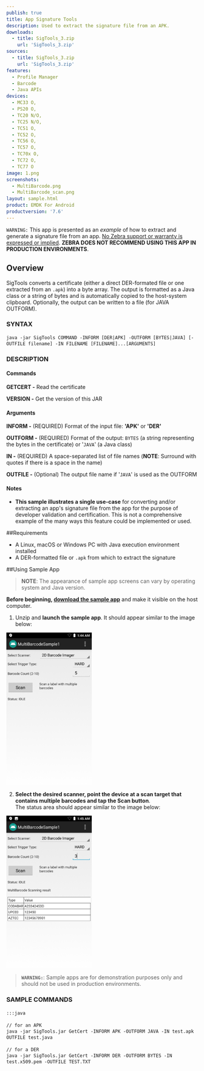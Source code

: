 ```yaml
---
publish: true
title: App Signature Tools
description: Used to extract the signature file from an APK.
downloads:
  - title: SigTools_3.zip
    url: 'SigTools_3.zip'
sources:
  - title: SigTools_3.zip
    url: 'SigTools_3.zip'
features:
  - Profile Manager
  - Barcode
  - Java APIs
devices:
  - MC33 O,
  - PS20 O,
  - TC20 N/O,
  - TC25 N/O,
  - TC51 O,
  - TC52 O,
  - TC56 O,
  - TC57 O,
  - TC70x O,
  - TC72 O,
  - TC77 O
image: 1.png
screenshots:
  - MultiBarcode.png
  - MultiBarcode_scan.png
layout: sample.html
product: EMDK For Android
productversion: '7.6'
---
```


`WARNING:` This app is presented as an *example* of how to extract and generate a signature file from an app. <u>No Zebra support or warranty is expressed or implied</u>. **ZEBRA DOES NOT RECOMMEND USING THIS APP IN PRODUCTION ENVIRONMENTS**.  

## Overview
SigTools converts a certificate (either a direct DER-formated file or one extracted from an `.apk`) into
a byte array. The output is formatted as a Java class or a string of bytes and is automatically copied to the host-system clipboard. Optionally, the output can be written to a file (for JAVA OUTFORM). 

### SYNTAX
    java -jar SigTools COMMAND -INFORM [DER|APK] -OUTFORM [BYTES|JAVA] [-OUTFILE filename] -IN FILENAME [FILENAME]...[ARGUMENTS]

### DESCRIPTION
#### Commands

**GETCERT -** Read the certificate

**VERSION -** Get the version of this JAR

#### Arguments

**INFORM -** (REQUIRED) Format of the input file: **'APK'** or **'DER'**

**OUTFORM -** (REQUIRED) Format of the output: `BYTES` (a string representing the bytes in the certificate) or '`JAVA`' (a Java class)

**IN -** (REQUIRED) A space-separated list of file names (**NOTE**: Surround with quotes if there is a space in the name) 

**OUTFILE -** (Optional) The output file name if '`JAVA`' is used as the OUTFORM 

#### Notes

* **This sample illustrates a single use-case** for converting and/or extracting an app's signature file from the app for the purpose of developer validation and certification. This is not a comprehensive example of the many ways this feature could be implemented or used. 

##Requirements
* A Linux, macOS or Windows PC with Java execution environment installed  
* A DER-formatted file or `.apk` from which to extract the signature

##Using Sample App

>**NOTE**: The appearance of sample app screens can vary by operating system and Java version. 

**Before beginning, [download the sample app](SigTools_3.zip)** and make it visible on the host computer. 

1. Unzip and **launch the sample app**. It should appear similar to the image below:
  <img alt="image" style="height:400px" src="MultiBarcode.png"/>
  
2. **Select the desired scanner, point the device at a scan target that contains multiple barcodes and tap the Scan button**.<br>The status area should appear similar to the image below:  

  <img alt="image" style="height:400px" src="MultiBarcode_scan.png"/>

> **`WARNING:`**: Sample apps are for demonstration purposes only and should not be used in production environments.

### SAMPLE COMMANDS
    :::java

    // for an APK
    java -jar SigTools.jar GetCert -INFORM APK -OUTFORM JAVA -IN test.apk OUTFILE test.java 

    // for a DER
    java -jar SigTools.jar GetCert -INFORM DER -OUTFORM BYTES -IN test.x509.pem -OUTFILE TEST.TXT
